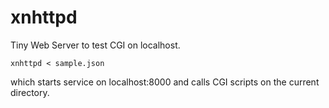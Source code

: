 xnhttpd
=======

Tiny Web Server to test CGI on localhost.

```
xnhttpd < sample.json
```

which starts service on localhost:8000
and calls CGI scripts on the current directory.
